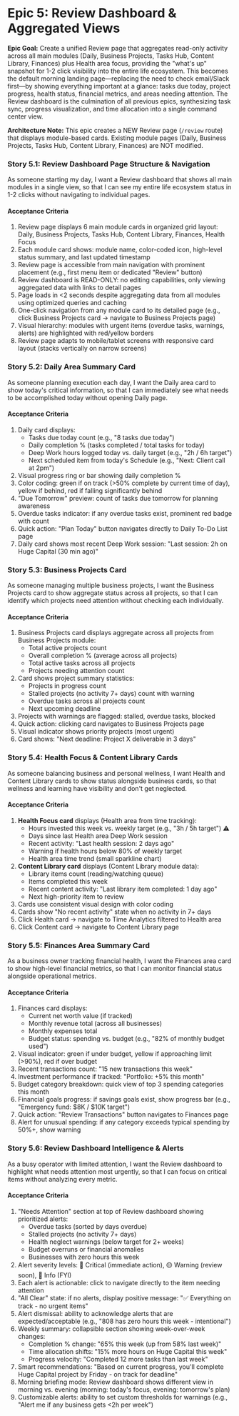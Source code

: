 # Epic 5: Review Dashboard & Aggregated Views

**Epic Goal:** Create a unified Review page that aggregates read-only activity across all main modules (Daily, Business Projects, Tasks Hub, Content Library, Finances) plus Health area focus, providing the "what's up" snapshot for 1-2 click visibility into the entire life ecosystem. This becomes the default morning landing page—replacing the need to check email/Slack first—by showing everything important at a glance: tasks due today, project progress, health status, financial metrics, and areas needing attention. The Review dashboard is the culmination of all previous epics, synthesizing task sync, progress visualization, and time allocation into a single command center view.

**Architecture Note:** This epic creates a NEW Review page (`/review` route) that displays module-based cards. Existing module pages (Daily, Business Projects, Tasks Hub, Content Library, Finances) are NOT modified.

### Story 5.1: Review Dashboard Page Structure & Navigation

As someone starting my day,
I want a Review dashboard that shows all main modules in a single view,
so that I can see my entire life ecosystem status in 1-2 clicks without navigating to individual pages.

#### Acceptance Criteria

1. Review page displays 6 main module cards in organized grid layout: Daily, Business Projects, Tasks Hub, Content Library, Finances, Health Focus
2. Each module card shows: module name, color-coded icon, high-level status summary, and last updated timestamp
3. Review page is accessible from main navigation with prominent placement (e.g., first menu item or dedicated "Review" button)
4. Review dashboard is READ-ONLY: no editing capabilities, only viewing aggregated data with links to detail pages
5. Page loads in <2 seconds despite aggregating data from all modules using optimized queries and caching
6. One-click navigation from any module card to its detailed page (e.g., click Business Projects card → navigate to Business Projects page)
7. Visual hierarchy: modules with urgent items (overdue tasks, warnings, alerts) are highlighted with red/yellow borders
8. Review page adapts to mobile/tablet screens with responsive card layout (stacks vertically on narrow screens)

### Story 5.2: Daily Area Summary Card

As someone planning execution each day,
I want the Daily area card to show today's critical information,
so that I can immediately see what needs to be accomplished today without opening Daily page.

#### Acceptance Criteria

1. Daily card displays:
   - Tasks due today count (e.g., "8 tasks due today")
   - Daily completion % (tasks completed / total tasks for today)
   - Deep Work hours logged today vs. daily target (e.g., "2h / 6h target")
   - Next scheduled item from today's Schedule (e.g., "Next: Client call at 2pm")
2. Visual progress ring or bar showing daily completion %
3. Color coding: green if on track (>50% complete by current time of day), yellow if behind, red if falling significantly behind
4. "Due Tomorrow" preview: count of tasks due tomorrow for planning awareness
5. Overdue tasks indicator: if any overdue tasks exist, prominent red badge with count
6. Quick action: "Plan Today" button navigates directly to Daily To-Do List page
7. Daily card shows most recent Deep Work session: "Last session: 2h on Huge Capital (30 min ago)"

### Story 5.3: Business Projects Card

As someone managing multiple business projects,
I want the Business Projects card to show aggregate status across all projects,
so that I can identify which projects need attention without checking each individually.

#### Acceptance Criteria

1. Business Projects card displays aggregate across all projects from Business Projects module:
   - Total active projects count
   - Overall completion % (average across all projects)
   - Total active tasks across all projects
   - Projects needing attention count
2. Card shows project summary statistics:
   - Projects in progress count
   - Stalled projects (no activity 7+ days) count with warning
   - Overdue tasks across all projects count
   - Next upcoming deadline
3. Projects with warnings are flagged: stalled, overdue tasks, blocked
4. Quick action: clicking card navigates to Business Projects page
5. Visual indicator shows priority projects (most urgent)
6. Card shows: "Next deadline: Project X deliverable in 3 days"

### Story 5.4: Health Focus & Content Library Cards

As someone balancing business and personal wellness,
I want Health and Content Library cards to show status alongside business cards,
so that wellness and learning have visibility and don't get neglected.

#### Acceptance Criteria

1. **Health Focus card** displays (Health area from time tracking):
   - Hours invested this week vs. weekly target (e.g., "3h / 5h target") ⚠️
   - Days since last Health area Deep Work session
   - Recent activity: "Last health session: 2 days ago"
   - Warning if health hours below 80% of weekly target
   - Health area time trend (small sparkline chart)
2. **Content Library card** displays (Content Library module data):
   - Library items count (reading/watching queue)
   - Items completed this week
   - Recent content activity: "Last library item completed: 1 day ago"
   - Next high-priority item to review
3. Cards use consistent visual design with color coding
4. Cards show "No recent activity" state when no activity in 7+ days
5. Click Health card → navigate to Time Analytics filtered to Health area
6. Click Content card → navigate to Content Library page

### Story 5.5: Finances Area Summary Card

As a business owner tracking financial health,
I want the Finances area card to show high-level financial metrics,
so that I can monitor financial status alongside operational metrics.

#### Acceptance Criteria

1. Finances card displays:
   - Current net worth value (if tracked)
   - Monthly revenue total (across all businesses)
   - Monthly expenses total
   - Budget status: spending vs. budget (e.g., "82% of monthly budget used")
2. Visual indicator: green if under budget, yellow if approaching limit (>90%), red if over budget
3. Recent transactions count: "15 new transactions this week"
4. Investment performance if tracked: "Portfolio: +5% this month"
5. Budget category breakdown: quick view of top 3 spending categories this month
6. Financial goals progress: if savings goals exist, show progress bar (e.g., "Emergency fund: $8K / $10K target")
7. Quick action: "Review Transactions" button navigates to Finances page
8. Alert for unusual spending: if any category exceeds typical spending by 50%+, show warning

### Story 5.6: Review Dashboard Intelligence & Alerts

As a busy operator with limited attention,
I want the Review dashboard to highlight what needs attention most urgently,
so that I can focus on critical items without analyzing every metric.

#### Acceptance Criteria

1. "Needs Attention" section at top of Review dashboard showing prioritized alerts:
   - Overdue tasks (sorted by days overdue)
   - Stalled projects (no activity 7+ days)
   - Health neglect warnings (below target for 2+ weeks)
   - Budget overruns or financial anomalies
   - Businesses with zero hours this week
2. Alert severity levels: 🔴 Critical (immediate action), 🟡 Warning (review soon), 🔵 Info (FYI)
3. Each alert is actionable: click to navigate directly to the item needing attention
4. "All Clear" state: if no alerts, display positive message: "✅ Everything on track - no urgent items"
5. Alert dismissal: ability to acknowledge alerts that are expected/acceptable (e.g., "808 has zero hours this week - intentional")
6. Weekly summary: collapsible section showing week-over-week changes:
   - Completion % change: "65% this week (up from 58% last week)"
   - Time allocation shifts: "15% more hours on Huge Capital this week"
   - Progress velocity: "Completed 12 more tasks than last week"
7. Smart recommendations: "Based on current progress, you'll complete Huge Capital project by Friday - on track for deadline"
8. Morning briefing mode: Review dashboard shows different view in morning vs. evening (morning: today's focus, evening: tomorrow's plan)
9. Customizable alerts: ability to set custom thresholds for warnings (e.g., "Alert me if any business gets <2h per week")
